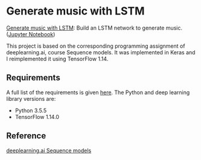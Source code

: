 # Generate music with LSTM

[Generate music with LSTM](https://github.com/vgkortsas/NLP_projects/blob/master/Generate_music_LSTM/Generate_music_with_LSTM.ipynb): Build an LSTM network to generate music.
([Jupyter Notebook](https://nbviewer.jupyter.org/github/vgkortsas/NLP_projects/blob/master/Generate_music_LSTM/Generate_music_with_LSTM.ipynb))

This project is based on the corresponding programming assignment of deeplearning.ai, course Sequence models. It was implemented in Keras and I reimplemented it using TensorFlow 1.14.

## Requirements
A full list of the requirements is given [here](https://github.com/vgkortsas/NLP_projects/blob/master/Generate_music_LSTM/requirements.txt). The Python and deep learning library versions are:
- Python 3.5.5
- TensorFlow 1.14.0

## Reference
[deeplearning.ai Sequence models](https://www.coursera.org/learn/nlp-sequence-models)